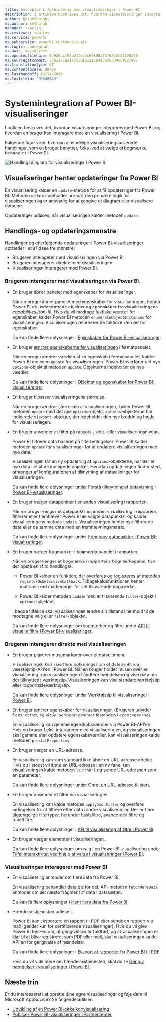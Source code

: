 ```yaml
---
title: Koncepter i forbindelse med visualiseringer i Power BI
description: I artiklen beskrives det, hvordan visualiseringer integreres med Power BI, og hvordan en bruger kan interagere med en visualisering i Power BI.
author: KesemSharabi
ms.author: kesharab
manager: rkarlin
ms.reviewer: sranins
ms.service: powerbi
ms.subservice: powerbi-custom-visuals
ms.topic: conceptual
ms.date: 06/18/2019
ms.openlocfilehash: 94926ccf0fa214ca4c65808a7476842c22308359
ms.sourcegitcommit: 50b21718a167c2b131313b4135c8034c6f027597
ms.translationtype: HT
ms.contentlocale: da-DK
ms.lasthandoff: 10/14/2020
ms.locfileid: "92048849"
---
```

# <a name="power-bi-visuals-system-integration"></a>Systemintegration af Power BI-visualiseringer

I artiklen beskrives det, hvordan visualiseringer integreres med Power BI, og hvordan en bruger kan interagere med en visualisering i Power BI. 

Følgende figur viser, hvordan almindelige visualiseringsbaserede handlinger, som en bruger benytter, f.eks. ved at vælge et bogmærke, behandles i Power BI.

![Handlingsdiagram for visualiseringer i Power BI](media/power-bi-visuals-concept/visual-concept.svg)

## <a name="visuals-get-updates-from-power-bi"></a>Visualiseringer henter opdateringer fra Power BI

En visualisering kalder en `update`-metode for at få opdateringer fra Power BI. Metoden `update` indeholder normalt den primære logik for visualiseringen og er ansvarlig for at gengive et diagram eller visualisere dataene.

Opdateringer udløses, når visualiseringen kalder metoden `update`.

## <a name="action-and-update-patterns"></a>Handlings- og opdateringsmønstre

Handlinger og efterfølgende opdateringer i Power BI-visualiseringer optræder i et af disse tre mønstre:

* Brugeren interagerer med visualiseringen via Power BI.
* Brugeren interagerer direkte med visualiseringen.
* Visualiseringen interagerer med Power BI.

### <a name="user-interacts-with-a-visual-through-power-bi"></a>Brugeren interagerer med visualiseringen via Power BI.

* En bruger åbner panelet med egenskaber for visualiseringer.

    Når en bruger åbner panelet med egenskaber for visualiseringen, henter Power BI de understøttede objekter og egenskaber fra visualiseringens *capabilities.json*-fil. Hvis du vil modtage faktiske værdier for egenskaber, kalder Power BI metoden `enumerateObjectInstances` for visualiseringen. Visualiseringen returnerer de faktiske værdier for egenskaber.

    Du kan finde flere oplysninger i [Egenskaber for Power BI-visualiseringer](capabilities.md).

* En bruger [ændrer egenskaberne for visualiseringen](../../visuals/power-bi-visualization-customize-title-background-and-legend.md) i formatpanelet.

    Når en bruger ændrer værdien af en egenskab i formatpanelet, kalder Power BI metoden `update` for visualiseringen. Power BI overfører det nye `options`-objekt til metoden `update`. Objekterne indeholder de nye værdier.

    Du kan finde flere oplysninger i [Objekter og egenskaber for Power BI-visualiseringer](objects-properties.md).

* En bruger tilpasser visualiseringens størrelse.

    Når en bruger ændrer størrelsen af visualiseringen, kalder Power BI metoden `update` med det nye `options`-objekt. `options`-objekterne har indlejrede `viewport`-objekter, der indeholder den nye bredde og højde for visualiseringen.

* En bruger anvender et filter på rapport-, side- eller visualiseringsniveau.

    Power BI filtrerer data baseret på filterbetingelser. Power BI kalder metoden `update` for visualiseringen for at opdatere visualiseringen med nye data.

    Visualiseringen får en ny opdatering af `options`-objekterne, når der er nye data i et af de indlejrede objekter. Hvordan opdateringen finder sted, afhænger af konfigurationen af tilknytning af datavisninger for visualiseringen.

    Du kan finde flere oplysninger under [Forstå tilknytning af datavisning i Power BI-visualiseringer](dataview-mappings.md).

* En bruger vælger datapunkter i en anden visualisering i rapporten.

    Når en bruger vælger et datapunkt i en anden visualisering i rapporten, filtrerer eller fremhæver Power BI de valgte datapunkter og kalder visualiseringens metode `update`. Visualiseringen henter nye filtrerede data eller de samme data med en fremhævningsmatrix.

    Du kan finde flere oplysninger under [Fremhæv datapunkter i Power BI-visualiseringer](highlight.md).

* En bruger vælger bogmærker i bogmærkepanelet i rapporten.

    Når en bruger vælger et bogmærke i rapportens bogmærkepanel, kan der opstå en af to handlinger:

    * Power BI kalder en funktion, der overføres og registreres af metoden `registerOnSelectionCallback`. Tilbagekaldsfunktionen henter matricer med markeringer for det tilsvarende bogmærke.

    * Power BI kalder metoden `update` med et tilsvarende `filter`-objekt i `options`-objektet.

    I begge tilfælde skal visualiseringen ændre sin tilstand i henhold til de modtagne valg eller `filter`-objektet.

    Du kan finde flere oplysninger om bogmærker og filtre under [API til visuelle filtre i Power BI-visualiseringer](filter-api.md).

### <a name="user-interacts-with-the-visual-directly"></a>Brugeren interagerer direkte med visualiseringen

* En bruger placerer musemarkøren over et dataelement.

    Visualiseringen kan vise flere oplysninger om et datapunkt via værktøjstip-API'en i Power BI. Når en bruger holder musen over en visualisering, kan visualiseringen håndtere hændelsen og vise data om det tilknyttede værktøjstip. Visualiseringen kan vise standardværktøjstip eller rapportsideværktøjstip.

    Du kan finde flere oplysninger under [Værktøjstip til visualiseringer i Power BI](add-tooltips.md).

* En bruger ændrer egenskaber for visualiseringer. (Brugeren udvider f.eks. et træ, og visualiseringen gemmer tilstanden i egenskaberne).

    En visualisering kan gemme egenskabsværdier via Power BI-API'en. Hvis en bruger f.eks. interagerer med visualiseringen, og visualiseringen skal gemme eller opdatere egenskabsværdier, kan visualiseringen kalde metoden `presistProperties`.

* En bruger vælger en URL-adresse.

    En visualisering kan som standard ikke åbne en URL-adresse direkte. Hvis du i stedet vil åbne en URL-adresse i en ny fane, kan visualiseringen kalde metoden `launchUrl` og sende URL-adressen som en parameter.

    Du kan finde flere oplysninger under [Opret en URL-adresse til start](launch-url.md).

* En bruger anvender et filter via visualiseringen.

    En visualisering kan kalde metoden `applyJsonFilter` og overføre betingelser for at filtrere efter data i andre visualiseringer. Der er flere tilgængelige filtertyper, herunder basisfiltre, avancerede filtre og tupelfiltre.

    Du kan finde flere oplysninger i [API til visualisering af filtre i Power BI](filter-api.md).

* En bruger vælger elementer i visualiseringen.

    Du kan finde flere oplysninger om valg i en Power BI-visualisering under [Tilføj interaktivitet ved hjælp af valg af visualiseringer i Power BI](selection-api.md).

### <a name="visual-interacts-with-power-bi"></a>Visualiseringen interagerer med Power BI

* En visualisering anmoder om flere data fra Power BI.

    En visualisering behandler data del for del. API-metoden `fetchMoreData` anmoder om det næste fragment af data i datasættet.

    Du kan få flere oplysninger i [Hent flere data fra Power BI](fetch-more-data.md).

* Hændelsestjenesten udløses.

    Power BI kan eksportere en rapport til PDF eller sende en rapport via mail (gælder kun for certificerede visualiseringer). Hvis du vil give Power BI besked om, at gengivelsen er fuldført, og at visualiseringen er klar til at blive registreret som PDF eller mail, skal visualiseringen kalde API'en for gengivelse af hændelser.

    Du kan finde flere oplysninger i [Eksport af rapporter fra Power BI til PDF](../../consumer/end-user-pdf.md).

    Hvis du vil vide mere om hændelsestjenesten, skal du se [Gengiv hændelser i visualiseringer i Power BI](event-service.md).

## <a name="next-steps"></a>Næste trin

Er du interesseret i at oprette dine egne visualiseringer og føje dem til Microsoft AppSource? Se følgende artikler:

* [Udvikling af en Power BI-cirkelkortvisualisering](./develop-circle-card.md)
* [Publicer Power BI-visualiseringer i Partnercenter](office-store.md)
